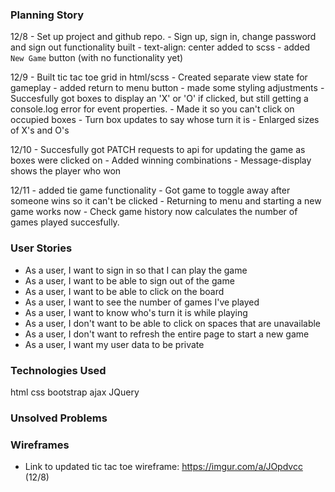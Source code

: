 ### Planning Story
12/8 - Set up project and github repo.
     - Sign up, sign in, change password and sign out functionality built
     - text-align: center added to scss
     - added `New Game` button (with no functionality yet)

12/9 - Built tic tac toe grid in html/scss
     - Created separate view state for gameplay
     - added return to menu button
     - made some styling adjustments
     - Succesfully got boxes to display an 'X' or 'O' if clicked, but still getting a console.log error for event properties.
     - Made it so you can't click on occupied boxes
     - Turn box updates to say whose turn it is
     - Enlarged sizes of X's and O's

12/10 - Succesfully got PATCH requests to api for updating the game as boxes were clicked on
      - Added winning combinations
      - Message-display shows the player who won

12/11 - added tie game functionality
      - Got game to toggle away after someone wins so it can't be clicked
      - Returning to menu and starting a new game works now
      - Check game history now calculates the number of games played succesfully.

### User Stories
- As a user, I want to sign in so that I can play the game
- As a user, I want to be able to sign out of the game
- As a user, I want to be able to click on the board
- As a user, I want to see the number of games I've played
- As a user, I want to know who's turn it is while playing
- As a user, I don't want to be able to click on spaces that are unavailable
- As a user, I don't want to refresh the entire page to start a new game
- As a user, I want my user data to be private

### Technologies Used
html
css
bootstrap
ajax
JQuery

### Unsolved Problems


### Wireframes
- Link to updated tic tac toe wireframe: https://imgur.com/a/JOpdvcc (12/8)
